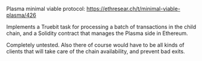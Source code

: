 
Plasma minimal viable protocol:
https://ethresear.ch/t/minimal-viable-plasma/426

Implements a Truebit task for processing a batch of transactions in the child chain, and a Solidity contract that manages the Plasma side in Ethereum.

Completely untested.
Also there of course would have to be all kinds of clients that will take care of the chain availability, and prevent bad exits.

